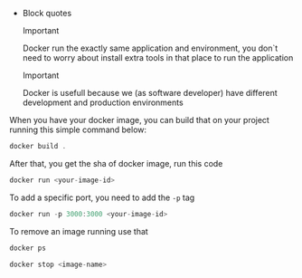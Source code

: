   

- Block quotes
    
      
    
    > [!important]  
    > Docker run the exactly same application and environment, you don`t need to worry about install extra tools in that place to run the application  
      
    > [!important]  
    > Docker is usefull because we (as software developer) have different development and production environments  
    

  

When you have your docker image, you can build that on your project running this simple command below:

```JavaScript
docker build . 
```

  
After that, you get the sha of docker image, run this code  
  

```JavaScript
docker run <your-image-id>
```

  

To add a specific port, you need to add the `-p` tag

  

```JavaScript
docker run -p 3000:3000 <your-image-id>
```

  

To remove an image running use that  
  

```JavaScript
docker ps

docker stop <image-name>
```